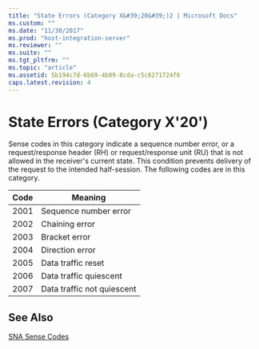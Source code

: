 ```yaml
---
title: "State Errors (Category X&#39;20&#39;)2 | Microsoft Docs"
ms.custom: ""
ms.date: "11/30/2017"
ms.prod: "host-integration-server"
ms.reviewer: ""
ms.suite: ""
ms.tgt_pltfrm: ""
ms.topic: "article"
ms.assetid: 5b194c7d-6b69-4b89-8cda-c5c6271724f6
caps.latest.revision: 4
---
```

# State Errors (Category X&#39;20&#39;)
Sense codes in this category indicate a sequence number error, or a request/response header (RH) or request/response unit (RU) that is not allowed in the receiver's current state. This condition prevents delivery of the request to the intended half-session. The following codes are in this category.  
  
|Code|Meaning|  
|----------|-------------|  
|2001|Sequence number error|  
|2002|Chaining error|  
|2003|Bracket error|  
|2004|Direction error|  
|2005|Data traffic reset|  
|2006|Data traffic quiescent|  
|2007|Data traffic not quiescent|  
  
## See Also  
 [SNA Sense Codes](../HIS2010/sna-sense-codes2.md)